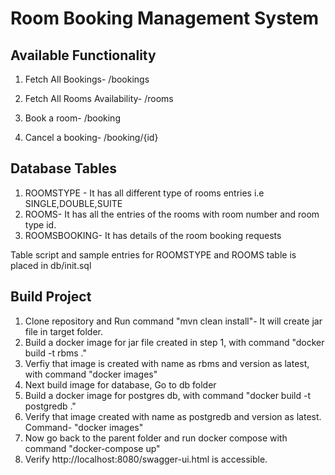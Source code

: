 # Room Booking Management System

## Available Functionality

1. Fetch All Bookings- /bookings

2. Fetch All Rooms Availability- /rooms
   
3. Book a room- /booking
   
4. Cancel a booking- /booking/{id}

## Database Tables

1. ROOMSTYPE - It has all different type of rooms entries i.e SINGLE,DOUBLE,SUITE
2. ROOMS- It has all the entries of the rooms with room number and room type id.
3. ROOMSBOOKING- It has details of the room booking requests

Table script and sample entries for ROOMSTYPE and ROOMS table is placed in db/init.sql

## Build Project

1. Clone repository and Run command "mvn clean install"- It will create jar file in target folder.
2. Build a docker image for jar file created in step 1, with command "docker build -t rbms ."
3. Verfiy that image is created with name as rbms and version as latest, with command "docker images"
3. Next build image for database, Go to db folder
4. Build a docker image for postgres db, with command "docker build -t postgredb ."
5. Verify that image created with name as postgredb and version as latest. Command- "docker images"
6. Now go back to the parent folder and run docker compose with command "docker-compose up"
7. Verify http://localhost:8080/swagger-ui.html is accessible.



